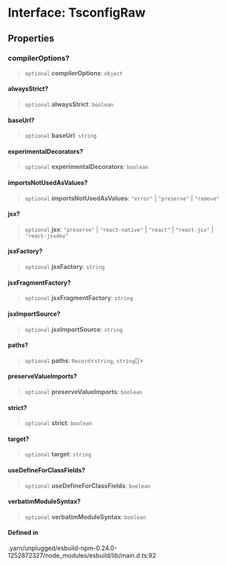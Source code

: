 # Interface: TsconfigRaw

## Properties

### compilerOptions?

> `optional` **compilerOptions**: `object`

#### alwaysStrict?

> `optional` **alwaysStrict**: `boolean`

#### baseUrl?

> `optional` **baseUrl**: `string`

#### experimentalDecorators?

> `optional` **experimentalDecorators**: `boolean`

#### importsNotUsedAsValues?

> `optional` **importsNotUsedAsValues**: `"error"` \| `"preserve"` \| `"remove"`

#### jsx?

> `optional` **jsx**: `"preserve"` \| `"react-native"` \| `"react"` \| `"react-jsx"` \| `"react-jsxdev"`

#### jsxFactory?

> `optional` **jsxFactory**: `string`

#### jsxFragmentFactory?

> `optional` **jsxFragmentFactory**: `string`

#### jsxImportSource?

> `optional` **jsxImportSource**: `string`

#### paths?

> `optional` **paths**: `Record`\<`string`, `string`[]\>

#### preserveValueImports?

> `optional` **preserveValueImports**: `boolean`

#### strict?

> `optional` **strict**: `boolean`

#### target?

> `optional` **target**: `string`

#### useDefineForClassFields?

> `optional` **useDefineForClassFields**: `boolean`

#### verbatimModuleSyntax?

> `optional` **verbatimModuleSyntax**: `boolean`

#### Defined in

.yarn/unplugged/esbuild-npm-0.24.0-1252872327/node\_modules/esbuild/lib/main.d.ts:92

